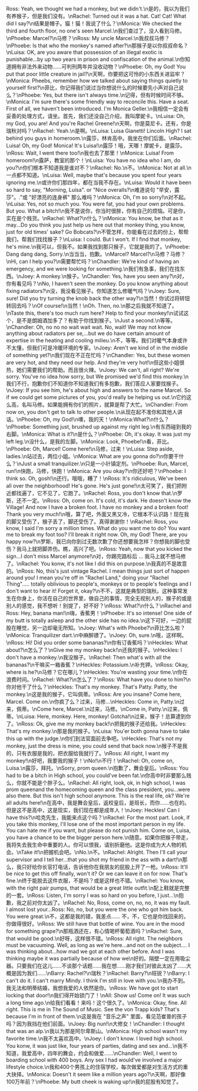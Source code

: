 Ross: Yeah, we thought we had a monkey, but we didn't.\n是的，我以为我们有养猴子，但是我们没有。\nRachel: Turned out it was a hat. Cat! Cat! What did I say?\n结果是帽子。猫！猫！我说了什么？\nMonica: We checked the third and fourth floor, no one's seen Marcel.\n我们查过了，没人看到马修。\nPhoebe: Marcel?\n马修？\nRoss: My uncle Marcel.\n我叔叔马修？\nPhoebe: ls that who the monkey's named after?\n那猴子是以你叔叔命名？\nLuisa: OK, are you aware that possession of an illegal exotic is punishable...by up two years in prison and confiscation of the animal.\n你知道拥有非法外来动物……可判刑两年并没收动物？\nPhoebe: Oh, my God! You put that poor little creature in jail?\n天啊，你要把这可怜的小东西关进监牢？\nMonica: Pheebs, remember how we talked about saying things quietly to yourself first?\n菲比，你记得我们说过当你想说什么的时候要先小声对自己说么？\nPhoebe: Yes, but there isn't always time.\n记得，但有时候时间不够。\nMonica: I'm sure there's some friendly way to reconcile this. Have a seat. First of all, we haven't been introduced. I'm Monica Geller.\n我相信一定会有妥善的处理方式，请坐。首先，我们还没自己介绍，我叫摩妮卡。\nLuisa: Oh, my God, you are! And you're Rachel Greene!\n天啊，你是莫尼卡。还有，你是瑞秋对吗？\nRachel: Yeah.\n是啊。\nLuisa: Luisa Gianetti! Lincoln High? I sat behind you guys in homeroom.\n露莎，林肯高中。我坐在你们后面。\nRachel: Luisa! Oh, my God! Monica! It's Luisa!\n露莎！哦，天哪！摩妮卡，是露莎。\nRoss: Wait, I went there too!\n我也去了那里！\nMonica: Luisa! From homeroom!\n露萨，教室的那个！\nLuisa: You have no idea who I am, do you?\n你们根本不知道我是谁对不？\nRachel: No.\n不。\nMonica: Not at all.\n一点都不知道。\nLuisa: Well, maybe that's because you spent four years ignoring me.\n或许你们那四年，都在当我不存在。\nLuisa: Would it have been so hard to say, "Morning, Luisa". or "Nice overalls?\n难道说句 "早安，露莎"。."或 "好漂亮的连身裤" 那么难吗？\nMonica: Oh, I'm so sorry!\n对不起。\nLuisa: Yes, not so much you. You were fat, you had your own problems. But you. What a bitch!\n我不是说你，你当时很胖，你有自己的烦恼。可是你，实在是个贱货。\nRachel: What?\n什么？\nMonica: You know, be that as it may...Do you think you just help us here out that monkey thing, you know, just for old times' sake? Go Bobcats?\n不管怎样，你能看在过去的份上，帮帮我们，帮我们找找猴子？\nLuisa: I could. But I won't. If I find that monkey, he's mine.\n我可以，但我不。如果我找到那只猴子，它就是我的了。\nPhoebe: Dang dang dang, Sorry.\n当当当，抱歉。\nMarcel? Marcel?\n马修？马修？\nHi, can I help you?\n需要帮忙吗？\nChandler: We're kind of having an emergency, and we were looking for something.\n我们有急事，我们在找东西。\nJoey: A monkey.\n猴子。\nChandler: Yes, have you seen any?\n对，你有看见吗？\nNo, I haven't seen the monkey. Do you know anything about fixing radiators?\n没，我没看见猴子。你知道怎么修暖气吗？\nJoey: Sure, sure! Did you try turning the knob back the other way?\n当然！你试过将转钮转回去吗？\nOf course!\n当然！\nOh. Then, no.\n那之后我就不知道了。\nTaste this, there's too much rum here? Help to find your monkey!\n试试这个，是不是朗姆酒加多了？有助于你找到猴子。\nJust a second.\n等等。\nChandler: Oh, no no no wait wait wait. No, wait! We may not know anything about radiators per se,...but we do have certain amount of expertise in the heating and cooling milieu.\n不，等等。我们对暖气本身或许不太懂，但我们可是冷暖环境的专家。\nJoey: Aren't we kind of in the middle of something yet?\n我们现在不正在忙吗？\nChandler: Yes, but these women are very hot, and they need our help. And they're very hot!\n但这些小姐很热，她们需要我们的帮助。而且很火辣。\nJoey: We can't, all right? We're sorry. You've no idea how sorry, but We promised we'd find this monkey.\n我们不行，抱歉你们不知道你不知道我们有多抱歉，我们答应人家要找猴子。\nJoey: If you see him, he's about high and answers to the name Marcel. So if we could get some pictures of you, you'd really be helping us out.\n它约这么高，名叫马修。如果能拥有你们的照片，就算是帮了大忙。\nChandler: From now on, you don't get to talk to other people.\n从现在起不准你和其他人讲话。\nPhoebe: Oh, my God!\n噢，我的天！\nMonica:What?\n什么？\nPhoebe: Something just, brushed up against my right leg.\n有东西碰到我的右脚。\nMonica: What is it?\n是什么？\nPhoebe: Oh, it's okay. It was just my left leg.\n没什么，是我的左脚。\nMonica: Look, Phoebe!\n看，菲比。\nPhoebe: Oh, Marcel! Come here!\n马修，过来！\nLuisa: Step aside, ladies.\n站过去，两位小姐。\nMonica: What are you gonna do?\n你要干什么？\nJust a small tranquilizer.\n只是一小针镇定剂。\nPhoebe: Run, Marcel, run!\n快跑，马修，快跑！\nMonica: Are you okay?\n你还好吧？\nPhoebe: I think so. Oh, gosh!\n还行。哦哦，糟了！\nRoss: It's ridiculous, We've been all over the neighborhood! He's gone. He's just gone!\n太可笑了，我们把附近都找遍了，它不见了，它跑了。\nRachel: Ross, you don't know that.\n罗斯，还不一定。\nRoss: Oh, come on. It's cold, it's dark. He doesn't know the Village! And now I have a broken foot. I have no monkey and a broken foot! Thank you very much!\n哦，算了吧，外面又黑又冷，它根本不认识路！现在我的脚又受伤了，猴子丢了，脚还受伤了。真得谢谢你！\nRachel: Ross, you know, I said I'm sorry a million times. What do you want me to do? You want me to break my foot too? I'll break it right now. Oh, my God! There, are you happy now?\n罗斯，我已向你到过无数次歉了你还想要我怎样？你想我的脚也受伤？我马上就把脚弄伤。瞧，高兴了吧。\nRoss: Yeah, now that you kicked the sign...I don't miss Marcel anymore!\n对，你踢完路标后 ... 我马上就不想马修了。\nRachel: You konw, it's not like I did this on purpose.\n我真的不是故意的。\nRoss: No, this's just vintage Rachel. I mean things just sort of happen around you! I mean you're off in "Rachel Land," doing your "Rachel Thing"..... totally oblivious to people's, monkeys or to people's feelings and I don't want to hear it! Forget it, okay?\n不不，这就是典型的瑞秋。这种事常发生在你身上，你活在自己的世界里，做自己的事情，完全无视别人的，猴子的或是别人的感觉，我不想听！别提了，好不好？\nRoss: What?\n什么？\nRachel and Ross: Hey, banana man!\n嗨，香蕉男！\nPhoebe: It's so intense! One side of my butt is totally asleep and the other side has no idea.\n这下可好，一边的屁股在睡觉，另一边却毫无所知。\nJoey: What's with Phoebe?\n菲比怎么啦？\nMonica: Tranquilizer dart.\n中麻醉镖了。\nJoey: Oh, sure.\n哦，这样啊。\nRoss: Hi! Did you order some bananas?\n你有订香蕉吗？\nHeckles: What about?\n怎么了？\nGive me my monkey back!\n还我的猴子。\nHeckles: I don't have a monkey.\n我没猴子。\nRachel: Then what's with all the bananas?\n干嘛买一箱香蕉？\nHeckles: Potassium.\n补充钾。\nRoss: Okay, where is he?\n马修？它在哪儿？\nHeckles: You're wasting your time.\n你在浪费时间。\nRachel: What?\n怎么了？\nRoss: What have you done to him?\n你对他干了什么？\nHeckles: That's my monkey. That's Patty. Patty, the monkey.\n这是我的猴子，它叫佩蒂。\nRoss: Are you insane? Come here, Marcel. Come on.\n你疯了么？过来，马修…\nHeckles: Come in, Patty.\n过来，佩蒂。\nCome here, Marcel.\n过来，马修。\nCome in, Patty.\n过来，佩蒂。\nLuisa: Here, monkey. Here, monkey! Gotcha!\n过来，猴子！总算逮到你了。\nRoss: Ok, give me my monkey back!\n把我的猴子还给我。\nHeckles: That's my monkey.\n那是我的猴子。\nLuisa: You'er both gonna have to take this up with the judge.\n你们到法官面前去争吧。\nHeckles: That's not my monkey, just the dress is mine, you could send that back now.\n猴子不是我的，只有衣服是我的，把衣服给我就行了。\nRoss: All right, I want my monkey!\n好吧，我要我的猴子！\nNo!\n不行！\nRachel: Oh, come on, Luisa.\n露莎，拜托。\nSorry, prom queen.\n抱歉了，舞会皇后。\nRoss: You had to be a bitch in High school, you could've been fat.\n你高中时非要那么贱么，你就不能是个胖子么。\nRachel: All right, look, ok, in high school, I was prom queenand the homecoming queen and the class president, you...were also there. But this isn't high school anymore. This is the real life, ok? We're all adults here!\n在高中，我是舞会皇后，返校皇后，是班长，而你……也在的。但是这不是高中，这是现实，我们现在都是成年人！\nJoey: Heckles! Can I have this?\n哈克先生，我能来点这个吗？\nRachel: For the most part. Look, if you take this monkey, I'll lose one of the most important person in my life. You can hate me if you want, but please do not punish him. Come on, Luisa, you have a chance to be the bigger person here.\n随意。如果你把猴子带走，我将失去我生命中重要的人。你可以恨我，请别折磨他。这是你成为大人物的机会。\nTake it!\n把握机会吧。\nNo.\n不。\nRachel: Alright. Then I'll call your supervisor and I tell her...that you shot my friend in the ass with a dart!\n那么，我只好给你长官打电话，告诉他你在我朋友的屁股上开了一枪。\nRoss: It'll be nice to get this off finally, won't it? Or we can leave it on for now. That's fine.\n终于能脱去这件衣服，不是吗？或是这样也不错。\nRachel: You know, with the right pair pumps, that would be a great little outfit.\n配上鞋就是完整的一套。\nRoss: Listen, I'm sorry I was so hard on you before, I just...\n抱歉，我之前对你太凶了。\nRachel: No, Ross, come on, no, no, it was my fault. I almost lost your...Ross: No, no, but you were the one who got him back. You were great.\n不，这都是我的错，我差点…… 不，不，它也是你找回来的，你做得很好。\nRoss: We still have that bottle of wine. You are in the mood for something grape?\n那瓶酒还在，有心情喝杯葡萄酒吗？\nRachel: Sure, that would be good.\n好呀，这样很不错。\nRoss: All right. The neighbors must be vacuuming. Well, as long as we're here...and not on the subject.... I was thinking about...how mad we got at each other before. And I was thinking maybe it was partially because of how we\n好的。隔壁一定在用吸尘器。只要我们在这儿……不谈那个话题……我在想……刚才我们对彼此太凶了……大概是因为我们……\nBarry: Rachel?\n瑞秋？\nRachel: Barry?\n班锐？\nBarry: I can't do it. I can't marry Mindy. I think I'm still in love with you.\n我办不到。我无法和明蒂结婚，我想我爱的人依然是你。\nRoss: We have got to start locking that door!\n我们得开始锁门了！\nAll: Show us! Come on! lt was such a long time ago.\n给我们看看！来吗！这个很久了。\nMonica: Okay, fine. All right. This is me in The Sound of Music. See the von Trapp kids? That's because I'm in front of them.\n这是我在 "音乐之声" 里面，看见范崔普的孩子吗？因为我挡在他们前面。\nJoey: Big nun!\n大修女！\nChandler: I thought that was an alp.\n我以为那是阿尔卑斯山。\nMonica: High school wasn't my favorite time.\n我不太喜欢高中。\nJoey: I don't know. I loved high school. You konw, it was just like, four years of parties, dating and sex and...\n我不知道，我爱高中，四年的舞会，约会和做爱……\nChandler: Well, I went to boarding school with 400 boys. Any sex I had would've involved a major lifestyle choice.\n我和400个男孩上的住宿学校，每次做爱都是对生活方式的重大抉择。\nMonica: Doesn't it seem like a million years ago?\n天啊，那好像100万年前？\nPhoebe: My butt cheek is waking up!\n我的屁股有知觉了。
        